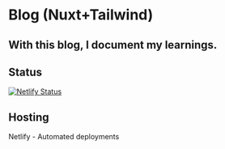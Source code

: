 # Blog (Nuxt+Tailwind)

## With this blog, I document my learnings.

## Status
[![Netlify Status](https://api.netlify.com/api/v1/badges/f5578184-da2d-427c-acae-c986ab3a8f07/deploy-status)](https://app.netlify.com/sites/sachin-ghait-blog/deploys)

## Hosting

Netlify - Automated deployments
